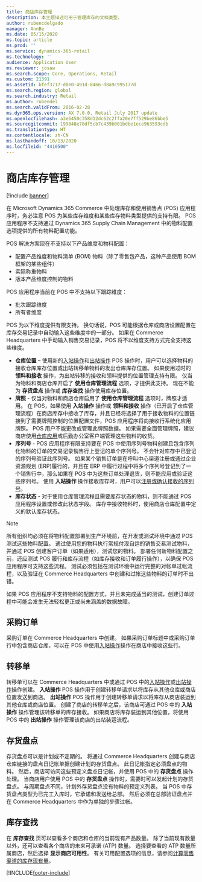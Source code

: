 ```yaml
---
title: 商店库存管理
description: 本主题描述可用于管理库存的文档类型。
author: rubencdelgado
manager: AnnBe
ms.date: 05/15/2020
ms.topic: article
ms.prod: ''
ms.service: dynamics-365-retail
ms.technology: ''
audience: Application User
ms.reviewer: josaw
ms.search.scope: Core, Operations, Retail
ms.custom: 21391
ms.assetid: bfef3717-d0e0-491d-8466-d8a9c995177d
ms.search.region: global
ms.search.industry: Retail
ms.author: rubendel
ms.search.validFrom: 2016-02-28
ms.dyn365.ops.version: AX 7.0.0, Retail July 2017 update
ms.openlocfilehash: a3e6450c358d12dc62c2ffa20e7ff529be86bbe5
ms.sourcegitcommit: 199848e78df5cb7c439b001bdbe1ece963593cdb
ms.translationtype: HT
ms.contentlocale: zh-CN
ms.lasthandoff: 10/13/2020
ms.locfileid: "4410500"
---
```

# <a name="store-inventory-management"></a>商店库存管理

[!include [banner](includes/banner.md)]

在 Microsoft Dynamics 365 Commerce 中处理库存和使用销售点 (POS) 应用程序时，务必注意 POS 为某些库存维度和某些库存物料类型提供的支持有限。 POS 应用程序不支持通过 Dynamics 365 Supply Chain Management 中的物料配置选项提供的所有物料配置功能。

POS 解决方案现在不支持以下产品维度和物料配置：

- 配置产品维度和物料清单 (BOM) 物料（除了零售包产品，这种产品使用 BOM 框架的某些组件）
- 实际称重物料
- 版本产品维度控制的物料

POS 应用程序当前在 POS 中不支持以下跟踪维度：

- 批次跟踪维度
- 所有者维度

POS 为以下维度提供有限支持。 换句话说，POS 可能根据仓库或商店设置配置在库存交易记录中自动输入这些维度中的一部分。 如果在 Commerce Headquarters 中手动输入销售交易记录，POS 将不以维度支持方式完全支持这些维度。 

- **仓库位置** – 使用新的[入站操作](https://docs.microsoft.com/dynamics365/commerce/pos-inbound-inventory-operation)和[出站操作](https://docs.microsoft.com/dynamics365/commerce/pos-outbound-inventory-operation) POS 操作时，用户可以选择物料的接收仓库库存位置或出站转移单物料的发出仓库库存位置。 如果使用过时的 **领料和接收** 操作，为出站转移的接收和领料提供的位置管理支持有限。 仅当为物料和商店仓库开启了 **使用仓库管理流程** 选项，才提供此支持。 现在不能为 **存货盘点** 操作或 **库存查找** 操作使用库存位置。
- **牌照** - 仅当对物料和商店仓库启用了 **使用仓库管理流程** 选项时，牌照才适用。 在 POS，如果使用 **入站操作** 操作或 **领料和接收** 操作（已开启了仓库管理流程）在商店库存中接收了库存，并且已经将选择了用于接收物料的位置链接到了需要牌照控制的位置配置文件，POS 应用程序将向接收行系统化应用牌照。 POS 用户不能更改或管理此牌照数据。 如果需要全面管理牌照，建议商店使用[仓库应用](https://docs.microsoft.com/dynamics365/supply-chain/warehousing/install-configure-warehousing-app)或后勤办公室客户端管理这些物料的收货。
- **序列号** - POS 应用程序有限支持要在 POS 中使用序列号物料创建且包含序列化物料的订单的交易记录销售行上登记的单个序列号。 不会针对库存中已登记的序列号验证此序列号。 如果某个销售订单是在呼叫中心渠道注册或通过企业资源规划 (ERP)履行的，并且在 ERP 中履行过程中将多个序列号登记到了一个销售行中，那么如果在 POS 中为这些订单处理退货，则不能应用或验证这些序列号。 使用 **入站操作** 操作接收库存时，用户可以[注册或确认接收的序列号](https://docs.microsoft.com/dynamics365/commerce/pos-serialized-items)。
- **库存状态** - 对于使用仓库管理流程且需要库存状态的物料，则不能通过 POS 应用程序设置或修改此状态字段。 库存中接收物料时，使用商店仓库配置中定义的默认库存状态。

> [!NOTE]
> 所有组织均必须在将物料配置部署到生产环境前，在开发或测试环境中通过 POS 测试这些物料配置。 通过使用您的物料执行常规付现自运的销售交易测试物料，并通过 POS 创建客户订单（如果适用），测试您的物料。 部署任何新物料配置之前，还应测试 POS 履行和库存流程（如库存接收和订单履行操作），以确保 POS 应用程序可支持这些流程。 测试必须包括在测试环境中运行完整的对帐单过帐流程，以及验证在 Commerce Headquarters 中创建和过帐这些物料的订单时不出错。
>
> 如果 POS 应用程序不支持物料的配置方式，并且未完成适当的测试，创建订单过程中可能会发生无法轻松更正或尚未涵盖的数据故障。

## <a name="purchase-orders"></a>采购订单

采购订单在 Commerce Headquarters 中创建。 如果采购订单标题中或采购订单行中包含商店仓库，可以在 POS 中使用[入站操作](https://docs.microsoft.com/dynamics365/commerce/pos-inbound-inventory-operation)操作在商店中接收这些行。 

## <a name="transfer-orders"></a>转移单

转移单可以在 Commerce Headquarters 中或通过 POS 中的[入站操作](https://docs.microsoft.com/dynamics365/commerce/pos-inbound-inventory-operation)或[出站操作](https://docs.microsoft.com/dynamics365/commerce/pos-outbound-inventory-operation)操作创建。 **入站操作** POS 操作用于创建转移单请求以将库存从其他仓库或商店位置发送到商店。 **出站操作** POS 操作用于创建转移单请求以将库存从商店装运到其他仓库或商店位置。 创建了商店的转移单之后，该商店可通过 POS 中的 **入站操作** 操作管理该转移单的库存接收。 如果商店将库存装运到其他位置，将使用 POS 中的 **出站操作** 操作管理该商店的出站装运流程。

## <a name="stock-counts"></a>存货盘点

存货盘点可以是计划或不定期的。 将通过 Commerce Headquarters 创建与商店仓库链接的盘点日记帐单据创建计划的存货盘点。 此日记帐指定必须盘点的物料。 然后，商店可访问这些预定义盘点日记帐，并使用 POS 中的 **存货盘点** 操作处理。 当商店用户使用 POS 中的 **存货盘点** 操作时，需要时可以发起计划的存货盘点。 与周期盘点不同，计划外存货盘点没有物料的预定义列表。 当 POS 中存货盘点类型为已完工入库时，它承诺和发送给总部。 然后必须在总部验证盘点并在 Commerce Headquarters 中作为单独的步骤过帐。

## <a name="inventory-lookup"></a>库存查找

在 **库存查找** 页可以查看多个商店和仓库的当前现有产品数量。 除了当前现有数量以外，还可以查看各个商店的未来可承诺 (ATP) 数量。 选择要查看的 ATP 数量所属商店，然后选择 **显示商店可用性**。 有关可用配置选项的信息，请参阅[计算零售渠道的库存现有量](https://docs.microsoft.com/dynamics365/commerce/calculated-inventory-retail-channels)。


[!INCLUDE[footer-include](../includes/footer-banner.md)]
